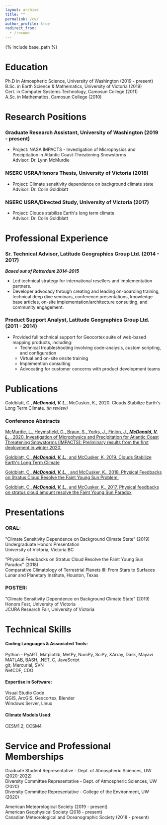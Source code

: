```yaml
---
layout: archive
title: ""
permalink: /cv/
author_profile: true
redirect_from:
  - /resume
---
```


{% include base_path %}


# Education  

Ph.D in Atmospheric Science, University of Washington  (2019 - present)  
B.Sc. in Earth Science & Mathematics, University of Victoria  (2019)  
Cert. in Computer Systems Technology, Camosun College  (2011)  
A.Sc. in Mathematics, Camosun College  (2010)


# Research Positions  

### Graduate Research Assistant, University of Washington (2019 - present)
  * Project: NASA IMPACTS - Investigation of Microphysics and Precipitation in Atlantic Coast-Threatening Snowstorms  
  Advisor: Dr. Lynn McMurdie

### NSERC USRA/Honors Thesis, University of Victoria (2018)
  * Project: Climate sensitivity dependence on background climate state  
  Advisor: Dr. Colin Goldblatt
  
### NSERC USRA/Directed Study, University of Victoria (2017)
  * Project: Clouds stabilize Earth's long term climate  
  Advisor: Dr. Colin Goldblatt
  
  
# Professional Experience

### Sr. Technical Advisor, Latitude Geographics Group Ltd. (2014 - 2017)
  ***Based out of Rotterdam 2014-2015*** 
  * Led technical strategy for international resellers and implementation partners.  
  * Developer advocacy through creating and leading on-boarding training, technical deep dive seminars, conference presentations, knowledge base articles, on-site implementation/architecture consulting, and community engagement.

### Product Support Analyst, Latitude Geographics Group Ltd. (2011 - 2014)  
  * Provided full technical support for Geocortex suite of web-based mapping products, including:
      * Technical troubleshooting involving code-analysis, custom scripting, and configuration
      * Virtual and on-site onsite training
      * Implemention consulting
      * Advocating for customer concerns with product development teams


# Publications

Goldblatt, C., ***McDonald, V. L.***, McCusker, K., 2020. Clouds Stabilize Earth's Long Term Climate. *(in review)*  

### Conference Abstracts

[McMurdie, L., Heymsfield, G., Braun, S., Yorks, J., Finlon, J., ***McDonald, V. L.*** , 2020. Investigation of Microphysics and Precipitation for Atlantic Coast Threatening Snowstorms (IMPACTS): Preliminary results from the first deployment in winter 2020.](https://agu.confex.com/agu/fm20/meetingapp.cgi/Paper/757875)


[Goldblatt, C., ***McDonald, V. L.***, and McCusker, K, 2019. Clouds Stabilize Earth's Long Term Climate](https://ui.adsabs.harvard.edu/abs/2019AGUFM.A11L2768G/abstract)  


[Goldblatt, C., ***McDonald, V. L.*** , and McCusker, K., 2018. Physical Feedbacks on Stratus Cloud Resolve the Faint Young Sun Problem.](https://www.hou.usra.edu/meetings/climatology2018/pdf/2013.pdf)  


[Goldblatt, C., ***McDonald, V. L.***, and McCusker, K., 2017. Physical feedbacks on stratus cloud amount resolve the Faint Young Sun Paradox](https://ui.adsabs.harvard.edu/abs/2017AGUFMPP43E..08G/abstract)


<!--ul>{% for post in site.publications %}
    {% include archive-single-cv.html %}
  {% endfor %}</ul-->
  
  
# Presentations

### ORAL:

"Climate Sensitivity Dependence on Background Climate State" (2019)  
Undergraduate Honors Presentation  
University of Victoria, Victoria BC

"Physical Feedbacks on Stratus Cloud Resolve the Faint Young Sun Paradox" (2018)  
Comparative Climatology of Terrestrial Planets III: From Stars to Surfaces   
Lunar and Planetary Institute, Houston, Texas


### POSTER:

"Climate Sensitivity Dependence on Background Climate State" (2019)  
Honors Fest, University of Victoria  
JCURA Research Fair, University of Victoria 

<!--ul>{% for post in site.talks %}
    {% include archive-single-talk-cv.html %}
  {% endfor %}</ul -->
 
  
# Technical Skills

#### Coding Languages & Associated Tools:  
  Python - PyART, Matplotlib, MetPy, NumPy, SciPy, XArray, Dask, Mayavi  
  MATLAB, BASH, .NET, C, JavaScript  
  git, Mercurial, SVN  
  NetCDF, CDO
  
#### Expertise in Software:  
  Visual Studio Code  
  QGIS, ArcGIS, Geocortex, Blender  
  Windows Server, Linux

#### Climate Models Used:
  CESM1.2, CCSM4


# Service and Professional Memberships

Graduate Student Representative - Dept. of Atmospheric Sciences, UW (2020-2022)  
Diversity Committee Representative - Dept. of Atmospheric Sciences, UW (2020)  
Diversity Committee Representative - College of the Environment, UW (2020)  

American Meteorological Society (2019 - present)  
American Geophysical Society (2018 - present)  
Canadian Meteorological and Oceanographic Society (2018 - present)
